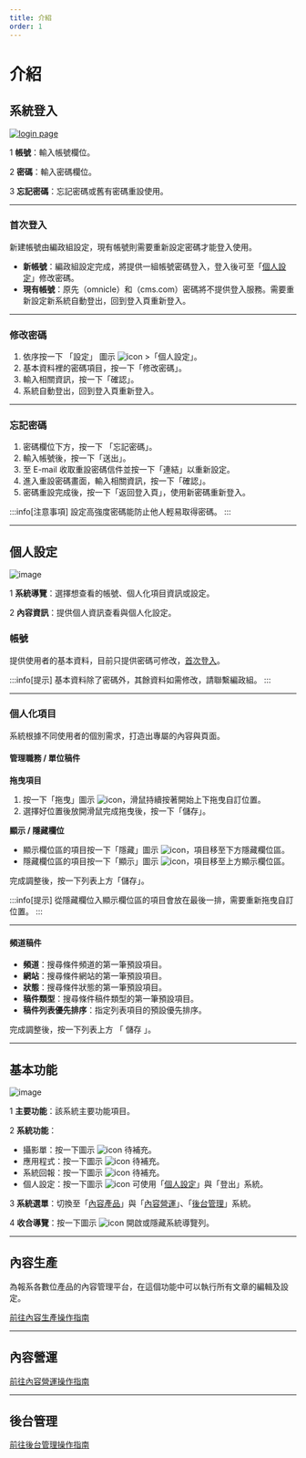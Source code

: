 ```yaml
---
title: 介紹
order: 1
---
```


<script setup>
import { ref } from 'vue'

const count = ref(0)
</script>

# 介紹
## 系統登入
[![login page](/.vitepress/assets/img/intro/login-page.png)](/.vitepress/assets/img/intro/login-page.png)

<span class="number">1</span> **帳號**：輸入帳號欄位。

<span class="number">2</span> **密碼**：輸入密碼欄位。

<span class="number">3</span> **忘記密碼**：忘記密碼或舊有密碼重設使用。

---


### 首次登入
新建帳號由編政組設定，現有帳號則需要重新設定密碼才能登入使用。

- **新帳號**：編政組設定完成，將提供一組帳號密碼登入，登入後可至「[個人設定](#個人設定)」修改密碼。
- **現有帳號**：原先（omnicle）和（cms.com）密碼將不提供登入服務。需要重新設定新系統自動登出，回到登入頁重新登入。
---

### 修改密碼

1. 依序按一下 「設定」 圖示 ![icon](/.vitepress/assets/icons/manage-accounts-outline.svg) >「個人設定」。
2. 基本資料裡的密碼項目，按一下「修改密碼」。
3. 輸入相關資訊，按一下「確認」。
4. 系統自動登出，回到登入頁重新登入。

---

### 忘記密碼

1. 密碼欄位下方，按一下 「忘記密碼」。
2. 輸入帳號後，按一下「送出」。
3. 至 E-mail 收取重設密碼信件並按一下「連結」以重新設定。
4. 進入重設密碼畫面，輸入相關資訊，按一下「確認」。
4. 密碼重設完成後，按一下「返回登入頁」，使用新密碼重新登入。

:::info[注意事項]
設定高強度密碼能防止他人輕易取得密碼。
:::

---

## 個人設定
![image](/.vitepress/assets/img/intro/personal.png)

<span class="number">1</span> **系統導覽**：選擇想查看的帳號、個人化項目資訊或設定。

<span class="number">2</span> **內容資訊**：提供個人資訊查看與個人化設定。

### 帳號
提供使用者的基本資料，目前只提供密碼可修改，[首次登入](#首次登入)。

:::info[提示]
基本資料除了密碼外，其餘資料如需修改，請聯繫編政組。
:::

---

### 個人化項目
系統根據不同使用者的個別需求，打造出專屬的內容與頁面。

#### 管理職務 / 單位稿件

**拖曳項目**
1. 按一下「拖曳」圖示 ![icon](/.vitepress/assets/icons/drag-handle.svg)，滑鼠持續按著開始上下拖曳自訂位置。
2. 選擇好位置後放開滑鼠完成拖曳後，按一下「儲存」。

**顯示 / 隱藏欄位**
* 顯示欄位區的項目按一下「隱藏」圖示 ![icon](/.vitepress/assets/icons/do-not-disturb-fill.svg)，項目移至下方隱藏欄位區。
* 隱藏欄位區的項目按一下「顯示」圖示 ![icon](/.vitepress/assets/icons/add.svg)，項目移至上方顯示欄位區。

完成調整後，按一下列表上方「儲存」。

:::info[提示]
從隱藏欄位入顯示欄位區的項目會放在最後一排，需要重新拖曳自訂位置。
:::

---

#### 頻道稿件
* **頻道**：搜尋條件頻道的第一筆預設項目。
* **網站**：搜尋條件網站的第一筆預設項目。
* **狀態**：搜尋條件狀態的第一筆預設項目。
* **稿件類型**：搜尋條件稿件類型的第一筆預設項目。
* **稿件列表優先排序**：指定列表項目的預設優先排序。

完成調整後，按一下列表上方 「 儲存 」。

---

## 基本功能
![image](/.vitepress/assets/img/intro/base-function.png)

<span class="number">1</span> **主要功能**：該系統主要功能項目。

<span class="number">2</span> **系統功能**：

* 攝影單：按一下圖示 ![icon](/.vitepress/assets/icons/videocam-outline.svg) 待補充。
* 應用程式：按一下圖示 ![icon](/.vitepress/assets/icons/apps.svg) 待補充。
* 系統回報：按一下圖示 ![icon](/.vitepress/assets/icons/feedback-outline.svg) 待補充。
* 個人設定：按一下圖示 ![icon](/.vitepress/assets/icons/manage-accounts-outline.svg) 可使用「[個人設定](#個人設定)」與「登出」系統。

<span class="number">3</span> **系統選單**：切換至「[內容產品](/manuals/production)」與「[內容營運](/manuals/operations)」、「[後台管理](/manuals/admin)」系統。

<span class="number">4</span> **收合導覽**：按一下圖示 ![icon](/.vitepress/assets/icons/menu.svg) 開啟或隱藏系統導覽列。

---

## 內容生產
為報系各數位產品的內容管理平台，在這個功能中可以執行所有文章的編輯及設定。

[前往內容生產操作指南](/manuals/production)

---

## 內容營運

[前往內容營運操作指南](/manuals/operations)

---

## 後台管理
[前往後台管理操作指南](/manuals/admin)

